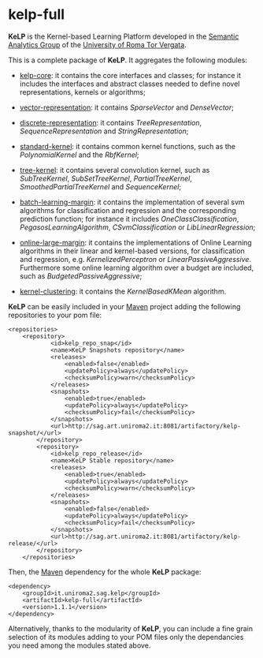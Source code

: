 kelp-full
=========

 **KeLP** is the Kernel-based Learning Platform developed in the [Semantic Analytics Group][sag-site] of
the [University of Roma Tor Vergata][uniroma2-site]. 

This is a complete package of **KeLP**. 
It aggregates the following modules:

* [kelp-core](https://github.com/SAG-KeLP/kelp-core): it contains the core interfaces and classes; for instance it includes the interfaces and abstract classes needed to define novel representations, kernels or algorithms;

* [vector-representation](https://github.com/SAG-KeLP/vector-representation): it contains *SparseVector* and *DenseVector*;

* [discrete-representation](https://github.com/SAG-KeLP/discrete-representation): it contains *TreeRepresentation*, *SequenceRepresentation* and *StringRepresentation*;

* [standard-kernel](https://github.com/SAG-KeLP/standard-kernel): it contains common kernel functions, such as the *PolynomialKernel* and the *RbfKernel*;

* [tree-kernel](https://github.com/SAG-KeLP/tree-kernel): it contains several convolution kernel, such as *SubTreeKernel*, *SubSetTreeKernel*, *PartialTreeKernel*, *SmoothedPartialTreeKernel* and *SequenceKernel*;

* [batch-learning-margin](https://github.com/SAG-KeLP/batch-large-margin): it contains the implementation of several svm algorithms for classification and regression and the corresponding prediction function; for instance it includes *OneClassClassification*, *PegasosLearningAlgorithm*, *CSvmClassification* or *LibLinearRegression*;

* [online-large-margin](https://github.com/SAG-KeLP/online-large-margin): it contains the implementations of Online Learning algorithms in their linear and kernel-based versions, for classification and regression, e.g. *KernelizedPerceptron* or *LinearPassiveAggressive*. Furthermore some online learning algorithm over a budget are included, such as *BudgetedPassiveAggressive*;

* [kernel-clustering](https://github.com/SAG-KeLP/kernel-clustering): it contains the *KernelBasedKMean* algorithm.

**KeLP** can be easily included in your [Maven][maven-site] project adding the following repositories to your pom file:

```
<repositories>
	<repository>
			<id>kelp_repo_snap</id>
			<name>KeLP Snapshots repository</name>
			<releases>
				<enabled>false</enabled>
				<updatePolicy>always</updatePolicy>
				<checksumPolicy>warn</checksumPolicy>
			</releases>
			<snapshots>
				<enabled>true</enabled>
				<updatePolicy>always</updatePolicy>
				<checksumPolicy>fail</checksumPolicy>
			</snapshots>
			<url>http://sag.art.uniroma2.it:8081/artifactory/kelp-snapshot/</url>
		</repository>
		<repository>
			<id>kelp_repo_release</id>
			<name>KeLP Stable repository</name>
			<releases>
				<enabled>true</enabled>
				<updatePolicy>always</updatePolicy>
				<checksumPolicy>warn</checksumPolicy>
			</releases>
			<snapshots>
				<enabled>false</enabled>
				<updatePolicy>always</updatePolicy>
				<checksumPolicy>fail</checksumPolicy>
			</snapshots>
			<url>http://sag.art.uniroma2.it:8081/artifactory/kelp-release/</url>
		</repository>
	</repositories>
```

Then, the [Maven][maven-site] dependency for the whole **KeLP** package:

```
<dependency>
    <groupId>it.uniroma2.sag.kelp</groupId>
    <artifactId>kelp-full</artifactId>
    <version>1.1.1</version>
</dependency>
```

Alternatively, thanks to the modularity of **KeLP**, you can include a fine grain selection of its modules adding to your POM files only the dependancies you need among the modules stated above.  

[sag-site]: http://sag.art.uniroma2.it "SAG site"
[uniroma2-site]: http://www.uniroma2.it "University of Roma Tor Vergata"
[maven-site]: http://maven.apache.org "Apache Maven"
